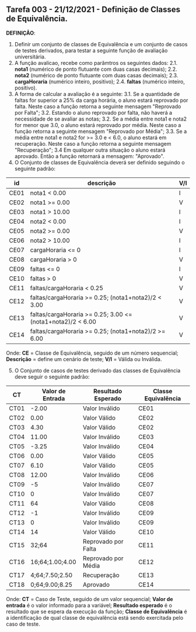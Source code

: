 ## Tarefa 003 - 21/12/2021 - Definição de Classes de Equivalência.

**DEFINIÇÃO**:
1. Definir um conjunto de classes de Equivalência e um conjunto de casos de testes derivados, para testar a seguinte função de avaliação universitária.
2. A função avalicao, recebe como parâmtros os seguintes dados:
   2.1. **nota1** (numérico de ponto flutuante com duas casas decimais);
   2.2. **nota2**  (numérico de ponto flutuante com duas casas decimais);
   2.3. **cargaHoraria** (numérico inteiro, positivo);
   2.4. **faltas** (numérico inteiro, positivo).
3. A forma de calcular a avaliação é a seguinte:
  3.1. Se a quantidade de faltas for superior a 25% da carga horária, o aluno estará reprovado por falta. Neste caso a função retorna a seguinte mensagem "Reprovado por Falta";
  3.2. Estando o aluno reprovado por falta, não haverá a necessidade de se avaliar as notas;
  3.2. Se a média entre nota1 e nota2 for menor que 3.0, o aluno estará reprovado por média.  Neste caso a função retorna a seguinte mensagem "Reprovado por Média";
  3.3. Se a média entre nota1 e nota2 for >= 3.0 e < 6.0, o aluno estará em recuperação.  Neste caso a função retorna a seguinte mensagem "Recuperação";
  3.4 Em qualquer outra situação o aluno estará  aprovado. Então a função retornará a mensagem: "Aprovado".
4. O Conjunto de classes de Equivalência deverá ser definido seguindo o seguinte padrão:

|id|descrição|V/I|
|--|--|--|
|CE01|nota1 < 0.00                                               |I|
|CE02|nota1 >= 0.00                                              |V|
|CE03|nota1 > 10.00                                              |I|
|CE04|nota2 < 0.00                                               |I|
|CE05|nota2 >= 0.00                                              |V|
|CE06|nota2 > 10.00                                              |I|
|CE07|cargaHoraria <= 0                                          |I|
|CE08|cargaHoraria > 0                                           |V|
|CE09|faltas <= 0                                                |I|
|CE10|faltas > 0                                                 |V|
|CE11|faltas/cargaHoraria < 0.25                                 |V|
|CE12|faltas/cargaHoraria >= 0.25; (nota1+nota2)/2 < 3.00        |V|
|CE13|faltas/cargaHoraria >= 0.25; 3.00 <= (nota1+nota2)/2 < 6.00|V|
|CE14|faltas/cargaHoraria >= 0.25; (nota1+nota2)/2 >= 6.00       |V|

Onde:
**CE** = Classe de Equivalência, seguido de um número sequencial;
**Descrição** = define um cenário de teste;
**V/I** = Válida ou Inválida.

5. O Conjunto de casos de testes derivado das classes de Equivalência deve seguir o seguinte padrão:

|CT|Valor de Entrada|Resultado Esperado|Classe Equivalência|
|--|--|--|--|
|CT01|-2.00          |Valor Inválido     |CE01|
|CT02|0.00           |Valor Válido       |CE02|
|CT03|4.30           |Valor Válido       |CE02|
|CT04|11.00          |Valor Inválido     |CE03|
|CT05|-3.25          |Valor Inválido     |CE04|
|CT06|0.00           |Valor Válido       |CE05|
|CT07|6.10           |Valor Válido       |CE05|
|CT08|12.00          |Valor Inválido     |CE06|
|CT09|-5             |Valor Inválido     |CE07|
|CT10|0              |Valor Inválido     |CE07|
|CT11|64             |Valor Válido       |CE08|
|CT12|-1             |Valor Inválido     |CE09|
|CT13|0              |Valor Inválido     |CE09|
|CT14|14             |Valor Válido       |CE10|
|CT15|32;64          |Reprovado por Falta|CE11|
|CT16|16;64;1.00;4.00|Reprovado por Média|CE12|
|CT17|4;64;7.50;2.50 |Recuperação        |CE13|
|CT18|0;64;9.00;8.25 |Aprovado           |CE14|

Onde:
**CT** = Caso de Teste, seguido de um valor sequencial;
**Valor de entrada** é o valor informado para a variável;
**Resultado esperado** é o resultado que se espera da execução da função;
**Classe de Equivalência** é a identificação de qual classe de equivalência está sendo exercitada pelo caso de teste.
